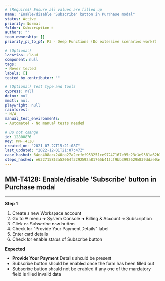 ```yaml
---
# (Required) Ensure all values are filled up
name: "Enable/disable 'Subscribe' button in Purchase modal"
status: Active
priority: Normal
folder: Subscription ❗
authors: ""
team_ownership: []
priority_p1_to_p4: P3 - Deep Functions (Do extensive scenarios work?)

# (Optional)
location: Cloud
component: null
tags: 
- Never tested
labels: []
tested_by_contributor: ""

# (Optional) Test type and tools
cypress: null
detox: null
mmctl: null
playwright: null
rainforest: 
- N/A
manual_test_environments: 
- Automated - No manual tests needed

# Do not change
id: 12800876
key: MM-T4128
created_on: "2021-07-22T15:21:08Z"
last_updated: "2022-12-01T21:07:47Z"
case_hashed: 64ec408ac4240ca27a2ecfef953251ce97747167e95c23c3e9381a62b389f2fdb72d3f1eb1cc9bd449c03bdc416e8cc0
steps_hashed: e632715803a52064f3292592a81765b416cf9bb3992629b839ddae0ac5570f90525ea9da3fe1cd626fdbda8c0b4a58fd
---
```


<!-- (Auto-generated) Based on frontmatter's "key" and "name" -->

## MM-T4128: Enable/disable 'Subscribe' button in Purchase modal

---

**Step 1**

1. Create a new Workspace account
2. Go to ☰ menu ➜ System Console ➜ Billing & Account ➜ Subscription 
3. Click on Subscribe now button
4. Check for "Provide Your Payment Details" label
5. Enter card details
6. Check for enable status of Subscribe button

**Expected**

- **Provide Your Payment** Details should be present
- Subscribe button should be enabled once the form has been filled out
- Subscribe button should not be enabled if any one of the mandatory field is filled invalid data
